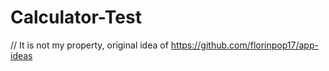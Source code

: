 # Calculator-Test

// It is not my property, original idea of https://github.com/florinpop17/app-ideas
